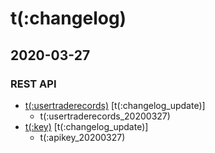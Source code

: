 # t(:changelog)

## 2020-03-27
### REST API
- [t(:usertraderecords)](#t-usertraderecords) [t(:changelog_update)]
    - t(:usertraderecords_20200327)
- [t(:key)](#t-key) [t(:changelog_update)]
    - t(:apikey_20200327)